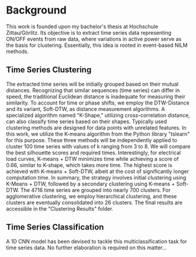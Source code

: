 # Background
This work is founded upon my bachelor's thesis at Hochschule Zittau/Görlitz. Its objective is to extract time series data representing ON/OFF events from raw data, where variations in active power serve as the basis for clustering. Essentially, this idea is rooted in event-based NILM methods.
## Time Series Clustering
The extracted time series will be initially grouped based on their mutual distances. Recognizing that similar sequences (time series) can differ in speed, the traditional Euclidean distance is inadequate for measuring their similarity. To account for time or phase shifts, we employ the DTW-Distance and its variant, Soft-DTW, as distance measurement algorithms. A specialized algorithm named "K-Shape," utilizing cross-correlation distance, can also classify time series based on their shapes. Typically used clustering methods are designed for data points with unrelated features. In this work, we utilize the K-means algorithm from the Python library "tslearn" for this purpose. These three methods will be independently applied to cluster 100 time series with values of k ranging from 3 to 8. We will compare the best silhouette scores and required times. Interestingly, for electrical load curves, K-means + DTW minimizes time while achieving a score of 0.66, similar to K-shape, which takes more time. The highest score is achieved with K-means + Soft-DTW, albeit at the cost of significantly longer computation time. In summary, the strategy involves initial clustering using K-Means + DTW, followed by a secondary clustering using K-means + Soft-DTW. The 4716 time series are grouped into nearly 700 clusters. For agglomerative clustering, we employ hierarchical clustering, and these clusters are eventually consolidated into 26 clusters. The final results are accessible in the "Clustering Results" folder.
## Time Series Classification
A 1D CNN model has been devised to tackle this multiclassification task for time series data. No further elaboration is required on this matter...

